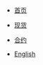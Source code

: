 <!-- _navbar.md -->

* [首页](/)

* [现货](/zh-cn/spot/market/public_time)

* [合约](/zh-cn/future-u/market/symbol_all)

* [English](/en/)